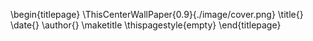 \begin{titlepage}
\ThisCenterWallPaper{0.9}{./image/cover.png}
\title{}
\date{}
\author{}
\maketitle
\thispagestyle{empty}
\end{titlepage}
